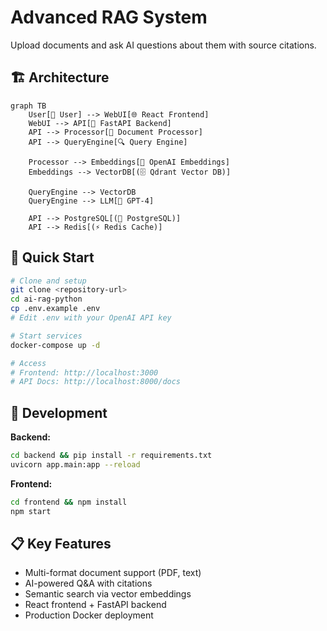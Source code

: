 # Advanced RAG System

Upload documents and ask AI questions about them with source citations.

## 🏗️ Architecture

```mermaid
graph TB
    User[👤 User] --> WebUI[🌐 React Frontend]
    WebUI --> API[🔌 FastAPI Backend]
    API --> Processor[📝 Document Processor]
    API --> QueryEngine[🔍 Query Engine]
    
    Processor --> Embeddings[🧠 OpenAI Embeddings]
    Embeddings --> VectorDB[(🗄️ Qdrant Vector DB)]
    
    QueryEngine --> VectorDB
    QueryEngine --> LLM[🤖 GPT-4]
    
    API --> PostgreSQL[(💾 PostgreSQL)]
    API --> Redis[(⚡ Redis Cache)]
```

## 🚀 Quick Start

```bash
# Clone and setup
git clone <repository-url>
cd ai-rag-python
cp .env.example .env
# Edit .env with your OpenAI API key

# Start services
docker-compose up -d

# Access
# Frontend: http://localhost:3000
# API Docs: http://localhost:8000/docs
```

## 🔧 Development

**Backend:**
```bash
cd backend && pip install -r requirements.txt
uvicorn app.main:app --reload
```

**Frontend:**
```bash
cd frontend && npm install
npm start
```

## 📋 Key Features

- Multi-format document support (PDF, text)
- AI-powered Q&A with citations
- Semantic search via vector embeddings
- React frontend + FastAPI backend
- Production Docker deployment